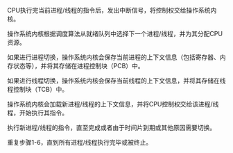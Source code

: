 CPU执行完当前进程/线程的指令后，发出中断信号，将控制权交给操作系统内核。

操作系统内核根据调度算法从就绪队列中选择下一个进程/线程，并为其分配CPU资源。

如果进行进程切换，操作系统内核会保存当前进程的上下文信息（包括寄存器、内存状态等），并将其存储在进程控制块（PCB）中。

如果进行线程切换，操作系统内核会保存当前线程的上下文信息，并将其存储在线程控制块（TCB）中。

操作系统内核会加载新进程/线程的上下文信息，并将CPU控制权交给该进程/线程，开始执行其指令。

执行新进程/线程的指令，直至完成或者由于时间片到期或其他原因需要切换。

重复步骤1-6，直到所有进程/线程执行完毕或被终止。